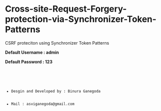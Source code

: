 # Cross-site-Request-Forgery-protection-via-Synchronizer-Token-Patterns
<p> CSRF proteciton using Synchronizer Token Patterns  </p>

<p> <b> Default Username : admin  </b>  </p>
<p> <b> Default Password : 123  </b>  </p>

<code>
  <ul>
    <li>Desgin and Developed by : Binura Ganegoda</li>
    <li>Mail : asviganegoda@gmail.com </li>
  </ul>
</code>
